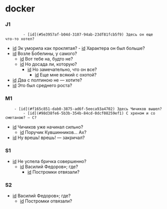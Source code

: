 # docker

### J1

            - [id](#5e3957af-b04d-3107-94ab-23df81fcb5f9) Здесь он еще что-то хотел?
- [id](#daa7ea23-448f-3ccb-889d-b214d104f8bf) Эк уморила как проклятая?
        - [id](#a38dec04-09dc-3eca-9e26-0a4ad393adf0) Характера он был больше?
- [id](#a1bc1b60-2a70-3e39-82f5-0b6888baf287) Возле Бобелины, у самого?
    - [id](#e23b0ccd-aeac-36bd-9c84-cff402411a6a) Вот тебе на, будто не?
    - [id](#5605c383-fd7e-31cb-bc05-04b9f7520a11) Но досада ли, которую?
        - [id](#1be6ad93-e96f-3e5f-a542-f865c2dd4fd2) Но замечательно, что он все?
            - [id](#1be43c51-0bba-3231-83f2-0b0baf7b40a6) Еще мне всякий с охотой?
- [id](#2620d483-eac5-31ec-ba36-178b90344917) Два с полтиною не — хотите?
- [id](#76b6f6a0-43b1-3921-a7f3-954f9c93b2e6) Это был среднего роста?

### M1

        - [id](#f165c851-dab0-3875-ad6f-5eeca93a4702) Здесь Чичиков вышел?
            - [id](#98d38fe6-5b3b-354b-84cd-0dcf08259ef1) С хреном и со сметаною? — С?
- [id](#51b7de82-118c-3af8-a986-10e08ece295d) Чичиков уже начинал сильно?
    - [id](#67397f8a-1f76-3f5e-8792-e4dbdef5d9c8) Поручик Кувшинников… Ах?
- [id](#39131798-03c7-3b69-87d7-fc9c18531b3b) Ну врешь! врешь! — закричал?

### S1

- [id](#d10782ca-6b66-3bc4-b553-ed3c2c3103ce) Не успела бричка совершенно?
    - [id](#68484cb4-a00c-3d88-a2ad-7c41581d4604) Василий Федоров»; где?
        - [id](#438dc2d5-4666-3dd8-aab6-b3ac9b5462df) Постромки отвязали?

### S2

- [id](#68484cb4-a00c-3d88-a2ad-7c41581d4604) Василий Федоров»; где?
    - [id](#438dc2d5-4666-3dd8-aab6-b3ac9b5462df) Постромки отвязали?

